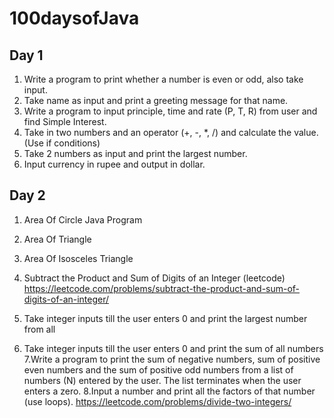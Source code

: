 # 100daysofJava
## Day 1
1. Write a program to print whether a number is even or odd, also take input.
2. Take name as input and print a greeting message for that name.
3. Write a program to input principle, time and rate (P, T, R) from user and find Simple Interest.
4. Take in two numbers and an operator (+, -, *, /) and calculate the value. (Use if conditions)
5. Take 2 numbers as input and print the largest number.
6. Input currency in rupee and output in dollar.
## Day 2
1. Area Of Circle Java Program
2. Area Of Triangle
3. Area Of Isosceles Triangle
4. Subtract the Product and Sum of Digits of an Integer (leetcode)
https://leetcode.com/problems/subtract-the-product-and-sum-of-digits-of-an-integer/
6. Take integer inputs till the user enters 0 and print the largest number from
all

6. Take integer inputs till the user enters 0 and print the sum of all numbers
7.Write a program to print the sum of negative numbers, sum of positive even numbers and the sum of positive odd numbers from a list of numbers (N) entered by the user. The list terminates when the user enters a zero.
8.Input a number and print all the factors of that number (use loops).
https://leetcode.com/problems/divide-two-integers/



